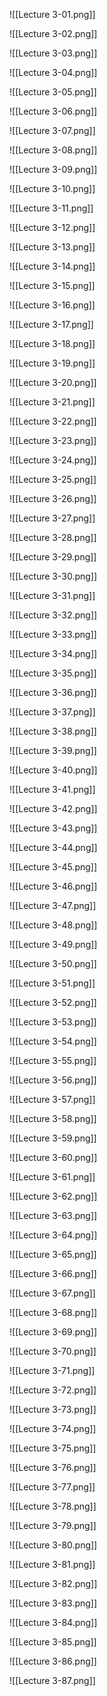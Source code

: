 ![[Lecture 3-01.png]]

![[Lecture 3-02.png]]

![[Lecture 3-03.png]]

![[Lecture 3-04.png]]

![[Lecture 3-05.png]]

![[Lecture 3-06.png]]

![[Lecture 3-07.png]]

![[Lecture 3-08.png]]

![[Lecture 3-09.png]]

![[Lecture 3-10.png]]

![[Lecture 3-11.png]]

![[Lecture 3-12.png]]

![[Lecture 3-13.png]]

![[Lecture 3-14.png]]

![[Lecture 3-15.png]]

![[Lecture 3-16.png]]

![[Lecture 3-17.png]]

![[Lecture 3-18.png]]

![[Lecture 3-19.png]]

![[Lecture 3-20.png]]

![[Lecture 3-21.png]]

![[Lecture 3-22.png]]

![[Lecture 3-23.png]]

![[Lecture 3-24.png]]

![[Lecture 3-25.png]]

![[Lecture 3-26.png]]

![[Lecture 3-27.png]]

![[Lecture 3-28.png]]

![[Lecture 3-29.png]]

![[Lecture 3-30.png]]

![[Lecture 3-31.png]]

![[Lecture 3-32.png]]

![[Lecture 3-33.png]]

![[Lecture 3-34.png]]

![[Lecture 3-35.png]]

![[Lecture 3-36.png]]

![[Lecture 3-37.png]]

![[Lecture 3-38.png]]

![[Lecture 3-39.png]]

![[Lecture 3-40.png]]

![[Lecture 3-41.png]]

![[Lecture 3-42.png]]

![[Lecture 3-43.png]]

![[Lecture 3-44.png]]

![[Lecture 3-45.png]]

![[Lecture 3-46.png]]

![[Lecture 3-47.png]]

![[Lecture 3-48.png]]

![[Lecture 3-49.png]]

![[Lecture 3-50.png]]

![[Lecture 3-51.png]]

![[Lecture 3-52.png]]

![[Lecture 3-53.png]]

![[Lecture 3-54.png]]

![[Lecture 3-55.png]]

![[Lecture 3-56.png]]

![[Lecture 3-57.png]]

![[Lecture 3-58.png]]

![[Lecture 3-59.png]]

![[Lecture 3-60.png]]

![[Lecture 3-61.png]]

![[Lecture 3-62.png]]

![[Lecture 3-63.png]]

![[Lecture 3-64.png]]

![[Lecture 3-65.png]]

![[Lecture 3-66.png]]

![[Lecture 3-67.png]]

![[Lecture 3-68.png]]

![[Lecture 3-69.png]]

![[Lecture 3-70.png]]

![[Lecture 3-71.png]]

![[Lecture 3-72.png]]

![[Lecture 3-73.png]]

![[Lecture 3-74.png]]

![[Lecture 3-75.png]]

![[Lecture 3-76.png]]

![[Lecture 3-77.png]]

![[Lecture 3-78.png]]

![[Lecture 3-79.png]]

![[Lecture 3-80.png]]

![[Lecture 3-81.png]]

![[Lecture 3-82.png]]

![[Lecture 3-83.png]]

![[Lecture 3-84.png]]

![[Lecture 3-85.png]]

![[Lecture 3-86.png]]

![[Lecture 3-87.png]]